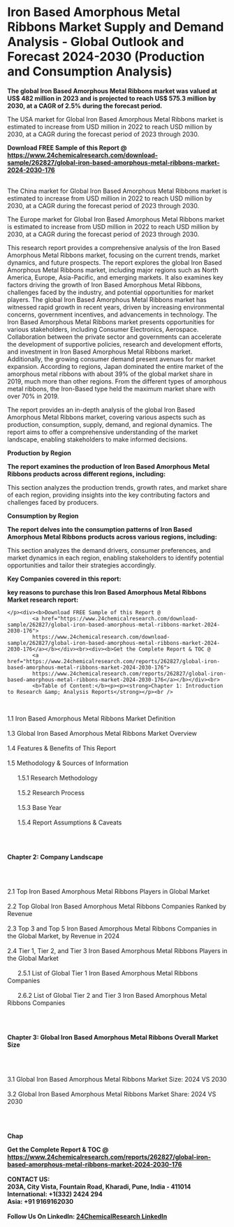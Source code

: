<h1>Iron Based Amorphous Metal Ribbons Market Supply and Demand Analysis - Global Outlook and Forecast 2024-2030 (Production and Consumption Analysis)</h1><p><strong>The global Iron Based Amorphous Metal Ribbons market was valued at US$ 482 million in 2023 and is projected to reach US$ 575.3 million by 2030, at a CAGR of 2.5% during the forecast period. </strong></p><p>
</p><p>The USA market for Global Iron Based Amorphous Metal Ribbons market is estimated to increase from USD million in 2022 to reach USD million by 2030, at a CAGR during the forecast period of 2023 through 2030.</p><div><b>Download FREE Sample of this Report @ 
            <a href="https://www.24chemicalresearch.com/download-sample/262827/global-iron-based-amorphous-metal-ribbons-market-2024-2030-176">
            https://www.24chemicalresearch.com/download-sample/262827/global-iron-based-amorphous-metal-ribbons-market-2024-2030-176</a></b></div><br><p>
</p><p>The China market for Global Iron Based Amorphous Metal Ribbons market is estimated to increase from USD million in 2022 to reach USD million by 2030, at a CAGR during the forecast period of 2023 through 2030.</p><p>
</p><p>The Europe market for Global Iron Based Amorphous Metal Ribbons market is estimated to increase from USD million in 2022 to reach USD million by 2030, at a CAGR during the forecast period of 2023 through 2030.</p><p>
</p><p>This research report provides a comprehensive analysis of the Iron Based Amorphous Metal Ribbons market, focusing on the current trends, market dynamics, and future prospects. The report explores the global Iron Based Amorphous Metal Ribbons market, including major regions such as North America, Europe, Asia-Pacific, and emerging markets. It also examines key factors driving the growth of Iron Based Amorphous Metal Ribbons, challenges faced by the industry, and potential opportunities for market players. The global Iron Based Amorphous Metal Ribbons market has witnessed rapid growth in recent years, driven by increasing environmental concerns, government incentives, and advancements in technology. The Iron Based Amorphous Metal Ribbons market presents opportunities for various stakeholders, including Consumer Electronics, Aerospace. Collaboration between the private sector and governments can accelerate the development of supportive policies, research and development efforts, and investment in Iron Based Amorphous Metal Ribbons market. Additionally, the growing consumer demand present avenues for market expansion. According to regions, Japan dominated the entire market of the amorphous metal ribbons with about 39% of the global market share in 2019, much more than other regions. From the different types of amorphous metal ribbons, the Iron-Based type held the maximum market share with over 70% in 2019.</p><p>
</p><p>The report provides an in-depth analysis of the global Iron Based Amorphous Metal Ribbons market, covering various aspects such as production, consumption, supply, demand, and regional dynamics. The report aims to offer a comprehensive understanding of the market landscape, enabling stakeholders to make informed decisions.</p><p>
</p><p><strong>Production by Region</strong></p><p>
</p><p><strong>The report examines the production of Iron Based Amorphous Metal Ribbons products across different regions, including:</strong></p><p>
</p><p>
</p><p>This section analyzes the production trends, growth rates, and market share of each region, providing insights into the key contributing factors and challenges faced by producers.</p><p>
</p><p><strong>Consumption by Region</strong></p><p>
</p><p><strong>The report delves into the consumption patterns of Iron Based Amorphous Metal Ribbons products across various regions, including:</strong></p><p>
</p><p>
</p><p>This section analyzes the demand drivers, consumer preferences, and market dynamics in each region, enabling stakeholders to identify potential opportunities and tailor their strategies accordingly.</p><p>
<strong>Key Companies covered in this report:</strong></p><p>
</p><p>
</p><p><strong>key reasons to purchase this Iron Based Amorphous Metal Ribbons Market research report:</strong></p><p>

	</p><div><b>Download FREE Sample of this Report @ 
            <a href="https://www.24chemicalresearch.com/download-sample/262827/global-iron-based-amorphous-metal-ribbons-market-2024-2030-176">
            https://www.24chemicalresearch.com/download-sample/262827/global-iron-based-amorphous-metal-ribbons-market-2024-2030-176</a></b></div><br><div><b>Get the Complete Report & TOC @ 
            <a href="https://www.24chemicalresearch.com/reports/262827/global-iron-based-amorphous-metal-ribbons-market-2024-2030-176">
            https://www.24chemicalresearch.com/reports/262827/global-iron-based-amorphous-metal-ribbons-market-2024-2030-176</a></b></div><br>
            <b>Table of Content:</b><p><p><strong>Chapter 1: Introduction to Research &amp; Analysis Reports</strong></p><br />
<br />
<p>1.1 Iron Based Amorphous Metal Ribbons Market Definition<br /><br />
1.3 Global Iron Based Amorphous Metal Ribbons Market Overview<br /><br />
1.4 Features &amp; Benefits of This Report<br /><br />
1.5 Methodology &amp; Sources of Information<br /><br />
&nbsp;&nbsp;&nbsp;&nbsp;&nbsp; 1.5.1 Research Methodology<br /><br />
&nbsp;&nbsp;&nbsp;&nbsp;&nbsp; 1.5.2 Research Process<br /><br />
&nbsp;&nbsp;&nbsp;&nbsp;&nbsp; 1.5.3 Base Year<br /><br />
&nbsp;&nbsp;&nbsp;&nbsp;&nbsp; 1.5.4 Report Assumptions &amp; Caveats</p><br />
<br />
<p><strong>Chapter 2: Company Landscape</strong></p><br />
<br />
<p>2.1 Top Iron Based Amorphous Metal Ribbons Players in Global Market<br /><br />
2.2 Top Global Iron Based Amorphous Metal Ribbons Companies Ranked by Revenue<br /><br />
2.3 Top 3 and Top 5 Iron Based Amorphous Metal Ribbons Companies in the Global Market, by Revenue in 2024<br /><br />
2.4 Tier 1, Tier 2, and Tier 3 Iron Based Amorphous Metal Ribbons Players in the Global Market<br /><br />
&nbsp;&nbsp;&nbsp;&nbsp;&nbsp; 2.5.1 List of Global Tier 1 Iron Based Amorphous Metal Ribbons Companies<br /><br />
&nbsp;&nbsp;&nbsp;&nbsp;&nbsp; 2.6.2 List of Global Tier 2 and Tier 3 Iron Based Amorphous Metal Ribbons Companies</p><br />
<br />
<p><strong>Chapter 3: Global Iron Based Amorphous Metal Ribbons Overall Market Size</strong></p><br />
<br />
<p>3.1 Global Iron Based Amorphous Metal Ribbons Market Size: 2024 VS 2030<br /><br />
3.2 Global Iron Based Amorphous Metal Ribbons Market Share: 2024 VS 2030</p><br />
<br />
<p><strong>Chap</p><div><b>Get the Complete Report & TOC @ 
            <a href="https://www.24chemicalresearch.com/reports/262827/global-iron-based-amorphous-metal-ribbons-market-2024-2030-176">
            https://www.24chemicalresearch.com/reports/262827/global-iron-based-amorphous-metal-ribbons-market-2024-2030-176</a></b></div><br><b>CONTACT US:</b><br>
            203A, City Vista, Fountain Road, Kharadi, Pune, India - 411014<br>
            International: +1(332) 2424 294<br>
            Asia: +91 9169162030 <br><br>
            Follow Us On LinkedIn: <a href="https://www.linkedin.com/company/24chemicalresearch/">24ChemicalResearch LinkedIn</a>